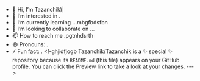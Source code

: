 - 👋 Hi, I’m Tazanchik)|
- 👀 I’m interested in .
- 🌱 I’m currently learning ...mbgfbdsfbn
- 💞️ I’m looking to collaborate on ...
- 📫 How to reach me .pgtnhdsrth
- 😄 Pronouns: .
- ⚡ Fun fact: .
<!-ghjidfjogb
Tazanchik/Tazanchik is a ✨ special ✨ repository because its `README.md` (this file) appears on your GitHub profile.
You can click the Preview link to take a look at your changes.
--->
